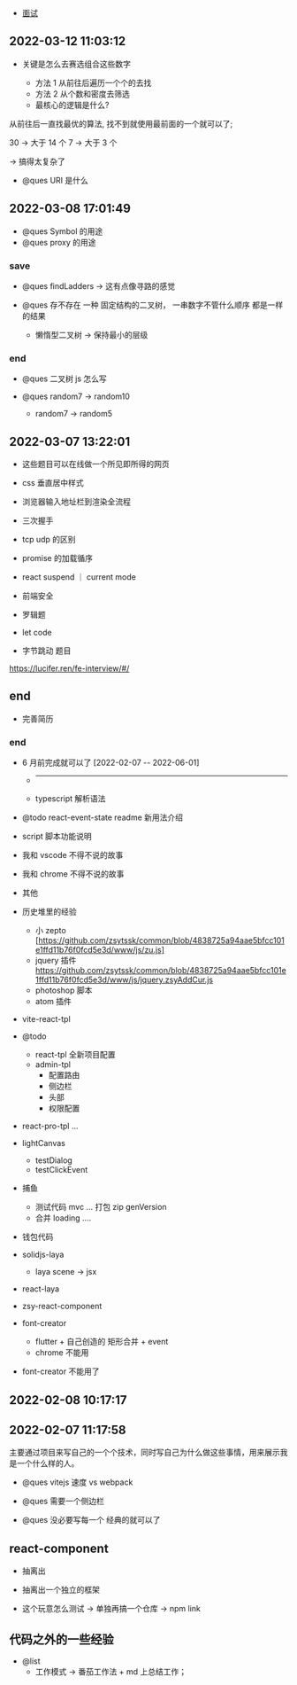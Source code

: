 - [面试](./reviewNote.md)

## 2022-03-12 11:03:12

- 关键是怎么去赛选组合这些数字

  - 方法 1 从前往后遍历一个个的去找
  - 方法 2 从个数和密度去筛选
  - 最核心的逻辑是什么?

从前往后一直找最优的算法, 找不到就使用最前面的一个就可以了;

30 -> 大于 14 个
7 -> 大于 3 个

-> 搞得太复杂了

- @ques URI 是什么

## 2022-03-08 17:01:49

- @ques Symbol 的用途
- @ques proxy 的用途

### save

- @ques findLadders -> 这有点像寻路的感觉

- @ques 存不存在 一种 固定结构的二叉树， 一串数字不管什么顺序 都是一样的结果
  - 懒惰型二叉树 -> 保持最小的层级

### end

- @ques 二叉树 js 怎么写

- @ques random7 -> random10

  - random7 -> random5

## 2022-03-07 13:22:01

- 这些题目可以在线做一个所见即所得的网页

- css 垂直居中样式

- 浏览器输入地址栏到渲染全流程

- 三次握手

- tcp udp 的区别

- promise 的加载循序

- react suspend ｜ current mode

- 前端安全

- 罗辑题

- let code

- 字节跳动 题目

https://lucifer.ren/fe-interview/#/

## end

- 完善简历

### end

- 6 月前完成就可以了 [2022-02-07 -- 2022-06-01]

  - ***
  - typescript 解析语法

- @todo react-event-state readme 新用法介绍

- script 脚本功能说明
- 我和 vscode 不得不说的故事
- 我和 chrome 不得不说的故事
- 其他

- 历史堆里的经验
  - 小 zepto [https://github.com/zsytssk/common/blob/4838725a94aae5bfcc101e1ffd11b76f0fcd5e3d/www/js/zu.js]
  - jquery 插件 https://github.com/zsytssk/common/blob/4838725a94aae5bfcc101e1ffd11b76f0fcd5e3d/www/js/jquery.zsyAddCur.js
  - photoshop 脚本
  - atom 插件
- vite-react-tpl
- @todo

  - react-tpl 全新项目配置
  - admin-tpl
    - 配置路由
    - 侧边栏
    - 头部
    - 权限配置

- react-pro-tpl ...

- lightCanvas

  - testDialog
  - testClickEvent

- 捕鱼

  - 测试代码 mvc ... 打包 zip genVersion
  - 合并 loading ....

- 钱包代码

- solidjs-laya

  - laya scene -> jsx

- react-laya

- zsy-react-component

- font-creator
  - flutter + 自己创造的 矩形合并 + event
  - chrome 不能用
- font-creator 不能用了

## 2022-02-08 10:17:17

## 2022-02-07 11:17:58

主要通过项目来写自己的一个个技术，同时写自己为什么做这些事情，用来展示我是一个什么样的人。

- @ques vitejs 速度 vs webpack

- @ques 需要一个侧边栏

- @ques 没必要写每一个 经典的就可以了

## react-component

- 抽离出

- 抽离出一个独立的框架

- 这个玩意怎么测试 -> 单独再搞一个仓库 -> npm link

## 代码之外的一些经验

- @list
  - 工作模式 -> 番茄工作法 + md 上总结工作；
